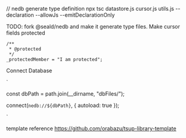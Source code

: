 // nedb generate type definition
npx tsc datastore.js cursor.js utils.js --declaration --allowJs --emitDeclarationOnly


TODO: 
    fork @seald/nedb and make it generate type files. 
    Make cursor fields protected

    /**
     * @protected
     */
    _protectedMember = "I am protected";



Connect Database 

`

const dbPath = path.join(__dirname, "dbFiles/");

connect(`nedb://${dbPath}`, { autoload: true });


`

template reference
https://github.com/orabazu/tsup-library-template
